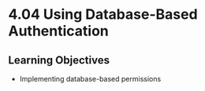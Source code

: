 # 4.04 Using Database-Based Authentication

## Learning Objectives
- Implementing database-based permissions
